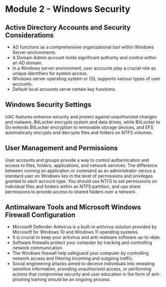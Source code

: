 # Module 2 - Windows Security

## Active Directory Accounts and Security Considerations
- AD functions as a comprehensive organizational tool within Windows Server environments.
- A Domain Admin account holds significant authority and control within an AD domain.
- In a Windows server environment, user accounts play a crucial role as unique identifiers for system access.
- Windows server operating system or OS, supports various types of user accounts.
- Default local accounts serve certain key functions.

## Windows Security Settings
UAC features enhance security and protect against unauthorized changes and malware, BitLocker encrypts system and data drives, while BitLocker to Go extends BitLocker encryption to removable storage devices, and EFS automatically encrypts and decrypts files and folders on NTFS volumes.

## User Management and Permissions
User accounts and groups provide a way to control authentication and access to files, folders, applications, and network services. The difference between running an application or command as an administrator versus a standard user on Windows lies in the level of permissions and privileges granted to each account type. You should use NTFS to set permissions on individual files and folders within an NTFS partition, and use share permissions to provide access to shared folders over a network.

## Antimalware Tools and Microsoft Windows Firewall Configuration
- Microsoft Defender Antivirus is a built-in antivirus solution provided by Microsoft for Windows 10 and Windows 11 operating systems.
- It is crucial to keep your antivirus and anti-malware software up-to-date.
- Software firewalls protect your computer by tracking and controlling network communication.
- The Windows firewall help safeguard your computer by controlling network access and filtering incoming and outgoing traffic.
- Social engineering attacks aimed to deceive individuals into revealing sensitive information, providing unauthorized access, or performing actions that compromise security and user education in the form of anti-phishing training should be an ongoing process.
